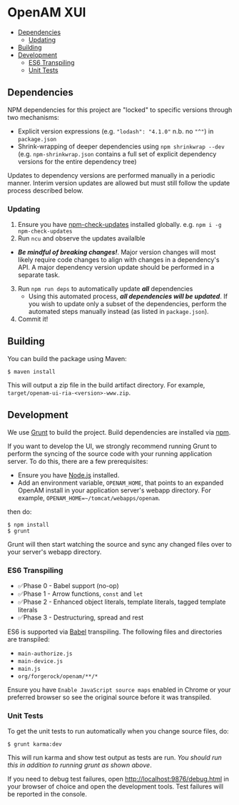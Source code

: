 # OpenAM XUI

<!-- TOC depthFrom:2 depthTo:6 withLinks:1 updateOnSave:1 orderedList:0 -->

- [Dependencies](#dependencies)
	- [Updating](#updating)
- [Building](#building)
- [Development](#development)
	- [ES6 Transpiling](#es6-transpiling)
	- [Unit Tests](#unit-tests)

<!-- /TOC -->

## Dependencies
NPM dependencies for this project are "locked" to specific versions through two mechanisms:
* Explicit version expressions (e.g. `"lodash": "4.1.0"` n.b. no `"^"`) in `package.json`
* Shrink-wrapping of deeper dependencies using `npm shrinkwrap --dev` (e.g. `npm-shrinkwrap.json` contains a full set of explicit dependency versions for the entire dependency tree)

Updates to dependency versions are performed manually in a periodic manner. Interim version updates are allowed but must still follow the update process described below.

### Updating
1. Ensure you have [npm-check-updates](https://www.npmjs.com/package/npm-check-updates) installed globally. e.g. `npm i -g npm-check-updates`
2. Run `ncu` and observe the updates availalble
  * ***Be mindful of breaking changes!***. Major version changes will most likely require code changes to align with changes in a dependency's API. A major dependency version update should be performed in a separate task.
3. Run `npm run deps` to automatically update ***all*** dependencies
    * Using this automated process, ***all dependencies will be updated***. If you wish to update only a subset of the dependencies, perform the automated steps manually instead (as listed in `package.json`).
4. Commit it!

## Building
You can build the package using Maven:

```
$ maven install
```

This will output a zip file in the build artifact directory. For example, `target/openam-ui-ria-<version>-www.zip`.

## Development

We use [Grunt](http://gruntjs.com/) to build the project. Build dependencies are installed via
[npm](https://www.npmjs.com/).

If you want to develop the UI, we strongly recommend running Grunt to perform the syncing of the source code with your
running application server. To do this, there are a few prerequisites:

* Ensure you have [Node.js](https://nodejs.org/) installed.
* Add an environment variable, `OPENAM_HOME`, that points to an expanded OpenAM install in your application server's
webapp directory. For example, `OPENAM_HOME=~/tomcat/webapps/openam`.

then do:

```
$ npm install
$ grunt
```

Grunt will then start watching the source and sync any changed files over to your server's webapp directory.

### ES6 Transpiling
* ✅Phase 0 - Babel support (no-op)
* ✅Phase 1 - Arrow functions, `const` and `let`
* ✅Phase 2 - Enhanced object literals, template literals, tagged template literals
* ✅Phase 3 - Destructuring, spread and rest

ES6 is supported via [Babel](https://babeljs.io) transpiling. The following files and directories are transpiled:
* `main-authorize.js`
* `main-device.js`
* `main.js`
* `org/forgerock/openam/**/*`

Ensure you have `Enable JavaScript source maps` enabled in Chrome or your preferred browser so see the original source before it was transpiled.

### Unit Tests

To get the unit tests to run automatically when you change source files, do:

```
$ grunt karma:dev
```

This will run karma and show test output as tests are run. _You should run this in addition to running grunt as shown
above_.

If you need to debug test failures, open [http://localhost:9876/debug.html](http://localhost:9876/debug.html) in your
browser of choice and open the development tools. Test failures will be reported in the console.
